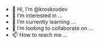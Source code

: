 - 👋 Hi, I’m @kroskovdev
- 👀 I’m interested in ...
- 🌱 I’m currently learning ...
- 💞️ I’m looking to collaborate on ...
- 📫 How to reach me ...

<!---
kroskovdev/kroskovdev is a ✨ special ✨ repository because its `README.md` (this file) appears on your GitHub profile.
You can click the Preview link to take a look at your changes.
--->
